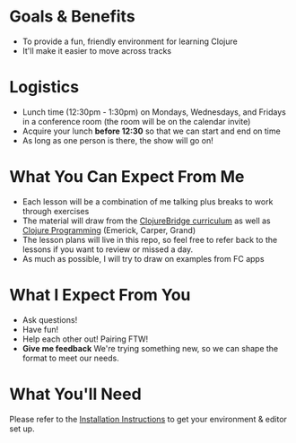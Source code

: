 # Goals & Benefits
* To provide a fun, friendly environment for learning Clojure
* It'll make it easier to move across tracks

# Logistics
* Lunch time (12:30pm - 1:30pm) on Mondays, Wednesdays, and Fridays in a conference room (the room will be on the calendar invite)
* Acquire your lunch **before 12:30** so that we can start and end on time
* As long as one person is there, the show will go on!

# What You Can Expect From Me
* Each lesson will be a combination of me talking plus breaks to work through exercises
* The material will draw from the [ClojureBridge curriculum](https://github.com/ClojureBridge/curriculum) as well as [Clojure Programming](http://shop.oreilly.com/product/0636920013754.do) (Emerick, Carper, Grand)
* The lesson plans will live in this repo, so feel free to refer back to the lessons if you want to review or missed a day.
* As much as possible, I will try to draw on examples from FC apps

# What I Expect From You
* Ask questions!
* Have fun!
* Help each other out!  Pairing FTW!
* **Give me feedback**  We're trying something new, so we can shape the format to meet our needs.  

# What You'll Need
Please refer to the [Installation Instructions](https://github.com/princesspanda/clojure-fun/blob/master/installation-instructions.md) to get your environment & editor set up.
